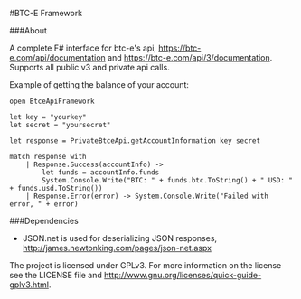 #BTC-E Framework

###About

A complete F# interface for btc-e's api, https://btc-e.com/api/documentation and https://btc-e.com/api/3/documentation. Supports all public v3 and private api calls.

Example of getting the balance of your account:

```
open BtceApiFramework

let key = "yourkey"
let secret = "yoursecret"

let response = PrivateBtceApi.getAccountInformation key secret

match response with
    | Response.Success(accountInfo) -> 
        let funds = accountInfo.funds
        System.Console.Write("BTC: " + funds.btc.ToString() + " USD: " + funds.usd.ToString())
    | Response.Error(error) -> System.Console.Write("Failed with error, " + error)
```

###Dependencies

* JSON.net is used for deserializing JSON responses, http://james.newtonking.com/pages/json-net.aspx

The project is licensed under GPLv3. For more information on the license see the LICENSE file and http://www.gnu.org/licenses/quick-guide-gplv3.html.
